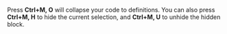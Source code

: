 ﻿Press **Ctrl+M, O** will collapse your code to definitions. You can also press **Ctrl+M, H** to hide the current selection, and **Ctrl+M, U** to unhide the hidden block.